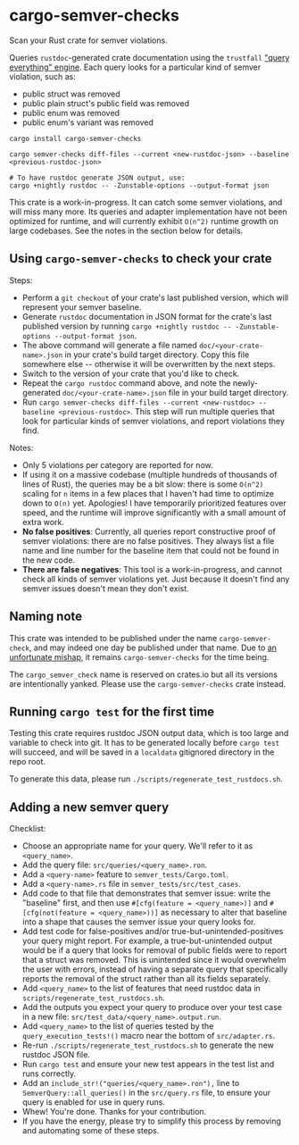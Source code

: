 # cargo-semver-checks
Scan your Rust crate for semver violations.

Queries `rustdoc`-generated crate documentation using the `trustfall`
["query everything" engine](https://github.com/obi1kenobi/trustfall).
Each query looks for a particular kind of semver violation, such as:
- public struct was removed
- public plain struct's public field was removed
- public enum was removed
- public enum's variant was removed

```
cargo install cargo-semver-checks

cargo semver-checks diff-files --current <new-rustdoc-json> --baseline <previous-rustdoc-json>

# To have rustdoc generate JSON output, use:
cargo +nightly rustdoc -- -Zunstable-options --output-format json
```

This crate is a work-in-progress. It can catch some semver violations, and will miss many more.
Its queries and adapter implementation have not been optimized for runtime,
and will currently exhibit `O(n^2)` runtime growth on large codebases.
See the notes in the section below for details.

## Using `cargo-semver-checks` to check your crate

Steps:
- Perform a `git checkout` of your crate's last published version,
  which will represent your semver baseline.
- Generate `rustdoc` documentation in JSON format for the crate's last published version
  by running `cargo +nightly rustdoc -- -Zunstable-options --output-format json`.
- The above command will generate a file named `doc/<your-crate-name>.json` in your crate's
  build target directory. Copy this file somewhere else -- otherwise it will be overwritten
  by the next steps.
- Switch to the version of your crate that you'd like to check.
- Repeat the `cargo rustdoc` command above, and note
  the newly-generated `doc/<your-crate-name>.json` file in your build target directory.
- Run `cargo semver-checks diff-files --current <new-rustdoc> --baseline <previous-rustdoc>`.
  This step will run multiple queries that look for particular kinds of semver violations,
  and report violations they find.

Notes:
- Only 5 violations per category are reported for now.
- If using it on a massive codebase (multiple hundreds of thousands of lines of Rust),
  the queries may be a bit slow: there is some `O(n^2)` scaling for `n` items in a few places that
  I haven't had time to optimize down to `O(n)` yet. Apologies! I have temporarily prioritized
  features over speed, and the runtime will improve significantly with a small amount of extra work.
- **No false positives**: Currently, all queries report constructive proof of semver violations:
  there are no false positives. They always list a file name and line number for the baseline item
  that could not be found in the new code.
- **There are false negatives**: This tool is a work-in-progress, and cannot check all kinds of
  semver violations yet. Just because it doesn't find any semver issues doesn't mean
  they don't exist.

## Naming note

This crate was intended to be published under the name `cargo-semver-check`, and may indeed one
day be published under that name. Due to
[an unfortunate mishap](https://github.com/rust-lang/crates.io/issues/728#issuecomment-118276095),
it remains `cargo-semver-checks` for the time being.

The `cargo_semver_check` name is reserved on crates.io but all its versions
are intentionally yanked. Please use the `cargo-semver-checks` crate instead.

## Running `cargo test` for the first time

Testing this crate requires rustdoc JSON output data, which is too large and variable
to check into git. It has to be generated locally before `cargo test` will succeed,
and will be saved in a `localdata` gitignored directory in the repo root.

To generate this data, please run `./scripts/regenerate_test_rustdocs.sh`.

## Adding a new semver query
Checklist:
- Choose an appropriate name for your query. We'll refer to it as `<query_name>`.
- Add the query file: `src/queries/<query_name>.ron`.
- Add a `<query-name>` feature to `semver_tests/Cargo.toml`.
- Add a `<query-name>.rs` file in `semver_tests/src/test_cases`.
- Add code to that file that demonstrates that semver issue: write the "baseline" first,
  and then use `#[cfg(feature = <query_name>)]` and `#[cfg(not(feature = <query_name>))]` as
  necessary to alter that baseline into a shape that causes the semver issue
  your query looks for.
- Add test code for false-positives and/or true-but-unintended-positives your query might report.
  For example, a true-but-unintended output would be if a query that looks for
  removal of public fields were to report that a struct was removed. This is unintended
  since it would overwhelm the user with errors, instead of having a separate query that
  specifically reports the removal of the struct rather than all its fields separately.
- Add `<query_name>` to the list of features that need rustdoc data
  in `scripts/regenerate_test_rustdocs.sh`.
- Add the outputs you expect your query to produce over your test case in
  a new file: `src/test_data/<query_name>.output.run`.
- Add `<query_name>` to the list of queries tested by the `query_execution_tests!()`
  macro near the bottom of `src/adapter.rs`.
- Re-run `./scripts/regenerate_test_rustdocs.sh` to generate the new rustdoc JSON file.
- Run `cargo test` and ensure your new test appears in the test list and runs correctly.
- Add an `include_str!("queries/<query_name>.ron"),` line to `SemverQuery::all_queries()`
  in the `src/query.rs` file, to ensure your query is enabled for use in query runs.
- Whew! You're done. Thanks for your contribution.
- If you have the energy, please try to simplify this process by removing and
  automating some of these steps.

